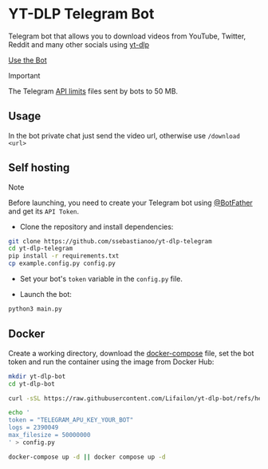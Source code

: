 # YT-DLP Telegram Bot

Telegram bot that allows you to download videos from YouTube, Twitter, Reddit and many other socials using [yt-dlp](https://github.com/yt-dlp/yt-dlp) 

[Use the Bot](https://t.me/SatoruBot)

> [!IMPORTANT]  
> The Telegram [API limits](https://core.telegram.org/bots/features#local-bot-api) files sent by bots to 50 MB.

## Usage

In the bot private chat just send the video url, otherwise use `/download <url>`

## Self hosting

> [!NOTE]
> Before launching, you need to create your Telegram bot using [@BotFather](https://telegram.me/BotFather) and get its `API Token`.

- Clone the repository and install dependencies:

```bash
git clone https://github.com/ssebastianoo/yt-dlp-telegram
cd yt-dlp-telegram
pip install -r requirements.txt
cp example.config.py config.py
```

- Set your bot's `token` variable in the `config.py` file.

- Launch the bot:

```bash
python3 main.py
```

## Docker

Create a working directory, download the [docker-compose](./docker-compose.yml) file, set the bot token and run the container using the image from Docker Hub:

```bash
mkdir yt-dlp-bot
cd yt-dlp-bot

curl -sSL https://raw.githubusercontent.com/Lifailon/yt-dlp-bot/refs/heads/master/docker-compose.yml -o docker-compose.yml

echo '
token = "TELEGRAM_APU_KEY_YOUR_BOT"
logs = 2390049
max_filesize = 50000000
' > config.py

docker-compose up -d || docker compose up -d
```